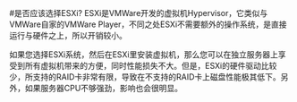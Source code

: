 <!-- tag: 客户中心 导购 esxi -->
#是否应该选择ESXi?
ESXi是VMWare开发的虚拟机Hypervisor，它类似与VMWare自家的VMWare Player，不同之处ESXi不需要额外的操作系统，是直接运行与硬件之上，所以开销较小。

如果您选择ESXi系统，然后在ESXi里安装虚拟机，那么您可以在独立服务器上享受到所有虚拟机带来的方便，同时性能损失不大。但是，ESXi的硬件驱动比较少，所支持的RAID卡非常有限，导致在不支持的RAID卡上磁盘性能极其低下。另外，如果服务器CPU不够强劲，影响也会很明显。